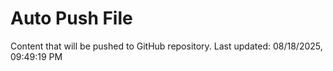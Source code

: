 # Auto Push File

Content that will be pushed to GitHub repository.
Last updated: 08/18/2025, 09:49:19 PM